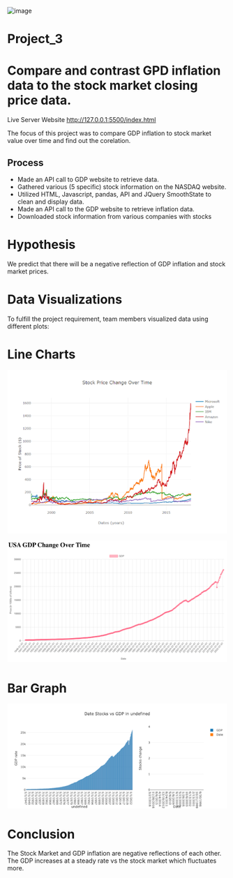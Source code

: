 ![image](https://user-images.githubusercontent.com/115186079/231053459-699dbbba-8d16-48e3-92e9-3c73da76413d.png)
# Project_3
# Compare and contrast GPD inflation data to the stock market closing price data.
Live Server Website
http://127.0.0.1:5500/index.html


The focus of this project was to compare GDP inflation to stock market value over time and find out the corelation. 

## Process
- Made an API call to GDP website  to retrieve data.
- Gathered various (5 specific) stock information on the NASDAQ website.
- Utilized HTML, Javascript, pandas, API and JQuery SmoothState to clean and display data.
- Made an API call to the GDP website to retrieve inflation data. 
- Downloaded stock information from various companies with stocks

# Hypothesis 
We predict that there will be a negative reflection of GDP inflation and stock market prices.
# Data Visualizations
To fulfill the project requirement, team members visualized data using different plots: 
# Line Charts
![image](https://github.com/Lionta/project_3/blob/main/Line%20chart%20for%20stock.png)  

![image](https://github.com/Lionta/project_3/blob/main/Line%20chart.png)  
# Bar Graph
![image](https://github.com/Lionta/project_3/blob/main/bar%20chart.png) 

# Conclusion
The Stock Market and GDP inflation are negative reflections of each other. The GDP increases at a steady rate vs the stock market which fluctuates more.
